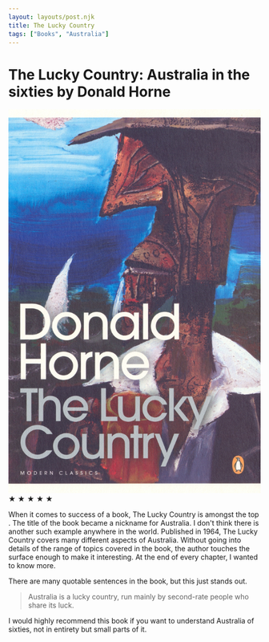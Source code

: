 ```yaml
---
layout: layouts/post.njk
title: The Lucky Country
tags: ["Books", "Australia"]
---
```

 # The Lucky Country: Australia in the sixties by Donald Horne


<img src="../../public/images/covers/the-lucky-country.jpg" class="book-in-post-left" alt="The Lucky Country">
<div class="book-rating-in-post">
    <span class="star filled">★</span>
    <span class="star filled">★</span>
    <span class="star filled">★</span>
    <span class="star filled">★</span>
    <span class="star ">★</span>
</div>

When it comes to success of a book, The Lucky Country is amongst the top . The title of the book became a nickname for Australia. I don't think there is another such example anywhere in the world. Published in 1964, The Lucky Country covers many different aspects of Australia. Without going into details of the range of topics covered in the book, the author touches the surface enough to make it interesting. At the end of every chapter, I wanted to know more.

There are many quotable sentences in the book, but this just stands out.

> Australia is a lucky country, run mainly by second-rate people who share its luck.

I would highly recommend this book if you want to understand Australia of sixties, not in entirety but small parts of it.